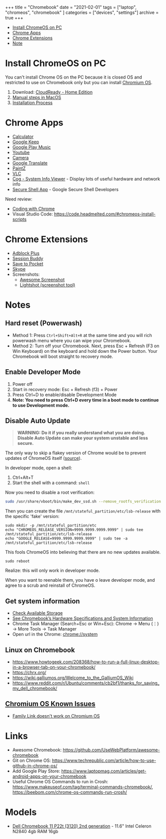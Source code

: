 +++
title = "Chromebook"
date = "2021-02-01"
tags = ["laptop", "chromeos", "chromebook" ]
categories = ["devices", "settings"]
archive = true
+++

* [Install ChromeOS on PC](#install-chromeos-on-pc)
* [Chrome Apps](#chrome-apps)
* [Chrome Extensions](#chrome-extensions)
* [Note](#note)

# Install ChromeOS on PC

You can't install Chrome OS on the PC because it is closed OS and restricted to use on Chromebook only but you can install [Chromium OS](https://www.chromium.org/chromium-os).

1. Download: [CloudReady - Home Edition](https://www.neverware.com/freedownload)
2. [Manual steps in MacOS](https://guide.neverware.com/build-installer/working-mac-os/)
3. [Installation Process](https://guide.neverware.com/install-and-setup/home-edition)

# Chrome Apps

* [Calculator](https://chrome.google.com/webstore/detail/calculator/joodangkbfjnajiiifokapkpmhfnpleo)
* [Google Keep](https://chrome.google.com/webstore/detail/google-keep-notes-and-lis/hmjkmjkepdijhoojdojkdfohbdgmmhki)
* [Google Play Music](https://chrome.google.com/webstore/detail/google-play-music/icppfcnhkcmnfdhfhphakoifcfokfdhg)
* [Youtube](https://chrome.google.com/webstore/detail/youtube/blpcfgokakmgnkcojhhkbfbldkacnbeo)
* [Camera](https://chrome.google.com/webstore/detail/camera/hfhhnacclhffhdffklopdkcgdhifgngh)
* [Google Translate](https://chrome.google.com/webstore/detail/google-translate/aapbdbdomjkkjkaonfhkkikfgjllcleb)
* [PaintZ](https://chrome.google.com/webstore/detail/paintz/gdjcnhanmagpjdpilaehedkchegnkdoj)
* [VLC](https://chrome.google.com/webstore/detail/vlc/obpdeolnggmbekmklghapmfpnfhpcndf)
* [Cog - System Info Viewer](https://chrome.google.com/webstore/detail/cog-system-info-viewer/difcjdggkffcfgcfconafogflmmaadco) - Display lots of useful hardware and network info
* [Secure Shell App](https://chrome.google.com/webstore/detail/secure-shell-app/pnhechapfaindjhompbnflcldabbghjo) - Google Secure Shell Developers

Need review:
* [Coding with Chrome](https://chrome.google.com/webstore/detail/coding-with-chrome/becloognjehhioodmnimnehjcibkloed)
* Visual Studio Code: https://code.headmelted.com/#chromeos-install-scripts

# Chrome Extensions
* [Adblock Plus](https://chrome.google.com/webstore/detail/adblock-plus-free-ad-bloc/cfhdojbkjhnklbpkdaibdccddilifddb)
* [Session Buddy](https://chrome.google.com/webstore/detail/session-buddy/edacconmaakjimmfgnblocblbcdcpbko)
* [Save to Pocket](https://chrome.google.com/webstore/detail/save-to-pocket/niloccemoadcdkdjlinkgdfekeahmflj)
* [Skype](https://chrome.google.com/webstore/detail/skype/lifbcibllhkdhoafpjfnlhfpfgnpldfl)
* Screenshots:
    - [Awesome Screenshot](https://chrome.google.com/webstore/detail/awesome-screenshot-screen/nlipoenfbbikpbjkfpfillcgkoblgpmj)
    - [Lightshot (screenshot tool)](https://chrome.google.com/webstore/detail/lightshot-screenshot-tool/mbniclmhobmnbdlbpiphghaielnnpgdp)


# Notes

## Hard reset (Powerwash)

* Method 1: Press ```Ctrl+Shift+Alt+R``` at the same time and you will rich powerwash menu where you can wipe your Chromebook.
* Method 2: Turn off your Chromebook. Next, press Esc + Refresh (F3 on Win Keyboard) on the keyboard and hold down the Power button.  Your Chromebook will boot straight to recovery mode.

## Enable Developer Mode

1. Power off
2. Start in recovery mode: Esc + Refresh (f3) + Power
3. Press Ctrl+D to enable/disable Development Mode
4. **Note: You need to press Ctrl+D every time in a boot mode to continue to use Development mode.**

## Disable Auto Update

> **WARNING: Do it if you really understand what you are doing. Disable Auto Update can make your system unstable and less secure.**

The only way to skip a flakey version of Chrome would be to prevent updates of ChromeOS itself ([source](https://www.quora.com/Is-it-possible-to-turn-off-updates-on-a-Chromebook)).

In developer mode, open a shell:
1. Ctrl+Alt+T
2. Start the shell with a command: ```shell```

Now you need to disable a root verification:
```bash
sudo /usr/share/vboot/bin/make_dev_ssd.sh --remove_rootfs_verification --partitions 2 
```
Then you can create the file ```/mnt/stateful_partition/etc/lsb-release``` with the specific 'fake' version:
```
sudo mkdir -p /mnt/stateful_partition/etc
echo "CHROMEOS_RELEASE_VERSION=9999.9999.9999.9999" | sudo tee /mnt/stateful_partition/etc/lsb-release
echo "GOOGLE_RELEASE=9999.9999.9999.9999" | sudo tee -a /mnt/stateful_partition/etc/lsb-release
```
This fools ChromeOS into believing that there are no new updates available.

```
sudo reboot
```

Realize: this will only work in developer mode.

When you want to reenable them, you have o leave developer mode, and agree to a scrub and reinstall of ChromeOS.

## Get system information
* [Check Available Storage](https://www.howtogeek.com/wp-content/uploads/2017/12/xcsi_1.png.pagespeed.gp+jp+jw+pj+ws+js+rj+rp+rw+ri+cp+md.ic.JTQ-p_7trD.png)
* [See Chromebook’s Hardware Specifications and System Information](https://www.howtogeek.com/234454/how-to-view-your-chromebooks-hardware-specifications-and-system-information/)
* Chrome Task Manager (Search+Esc or Win+Esc): Chrome -> Menu (⋮) -> More Tools -> Task Manager
* Open url in the Chrome: [chrome://system](chrome://system)

## Linux on Chromebook
* https://www.howtogeek.com/208368/how-to-run-a-full-linux-desktop-in-a-browser-tab-on-your-chromebook/
* https://chrx.org/
* https://wiki.galliumos.org/Welcome_to_the_GalliumOS_Wiki
* https://www.reddit.com/r/Ubuntu/comments/cb2bf1/thanks_for_saving_my_dell_chromebook/

## [Chromium OS Known Issues](https://guide.neverware.com/known-issues/)
* [Family Link doesn't work on Chromium OS](https://neverware.zendesk.com/hc/en-us/community/posts/360002553127-Family-Link-Support)

# Links

* Awesome Chromebook: https://github.com/UseWebPlatform/awesome-chromebook
* Git on Chrome OS: https://www.techrepublic.com/article/how-to-use-github-in-chrome-os/
* Add Google Play Store: https://www.laptopmag.com/articles/get-android-apps-on-your-chromebook
* Useful Chrome OS Commands to run in Crosh: https://www.makeuseof.com/tag/terminal-commands-chromebook/, https://beebom.com/chrome-os-commands-run-crosh/

# Models

* [Dell Chromebook 11 P22t (3120) 2nd generation](https://www.dell.com/support/home/us/en/04/product-support/product/chromebook-11-3120) - 11.6" Intel Celeron N2840 4gb RAM 16gb
<!-- Dell P22t Screen: NT116WHM-N21 V4.0 (Replacement: https://www.youtube.com/watch?v=NO5B1qKCS7M) -->
